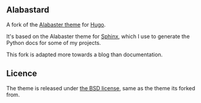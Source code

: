 Alabastard
----------

A fork of the [Alabaster theme](https://digitalcraftsman.github.io/hugo-alabaster-theme/) for [Hugo](https://gohugo.io).

It's based on the Alabaster theme for [Sphinx](http://www.sphinx-doc.org/en/stable/), which I use to generate the Python docs for some of my projects.

This fork is adapted more towards a blog than documentation.


Licence
-------

The theme is released under [the BSD license](LICENCE.md), same as the theme its forked from.
